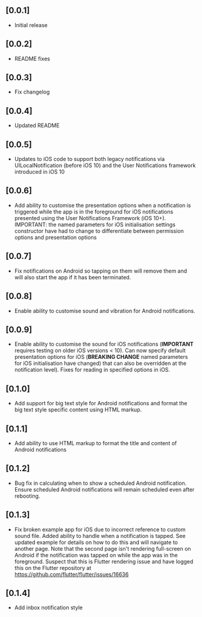 ## [0.0.1]

*  Initial release

## [0.0.2]

* README fixes

## [0.0.3]

* Fix changelog


## [0.0.4]

* Updated README

## [0.0.5]

* Updates to iOS code to support both legacy notifications via UILocalNotification (before iOS 10) and the User Notifications framework introduced in iOS 10

## [0.0.6]

* Add ability to customise the presentation options when a notification is triggered while the app is in the foreground for iOS notifications presented using the User Notifications Framework (iOS 10+). IMPORTANT: the named parameters for iOS initialisation settings constructor have had to change to differentiate between permission options and presentation options

## [0.0.7]

* Fix notifications on Android so tapping on them will remove them and will also start the app if it has been terminated.

## [0.0.8]

* Enable ability to customise sound and vibration for Android notifications.

## [0.0.9]

* Enable ability to customise the sound for iOS notifications (**IMPORTANT** requires testing on older iOS versions < 10). Can now specify default presentation options for iOS (**BREAKING CHANGE** named parameters for iOS initialisation have changed) that can also be overridden at the notification level). Fixes for reading in specified options in iOS.

## [0.1.0]

* Add support for big text style for Android notifications and format the big text style specific content using HTML markup.

## [0.1.1]

* Add ability to use HTML markup to format the title and content of Android notifications


## [0.1.2]

* Bug fix in calculating when to show a scheduled Android notification. Ensure scheduled Android notifications will remain scheduled even after rebooting.

## [0.1.3]
* Fix broken example app for iOS due to incorrect reference to custom sound file. Added ability to handle when a notification is tapped. See updated example for details on how to do this and will navigate to another page. Note that the second page isn't rendering full-screen on Android if the notification was tapped on while the app was in the foreground. Suspect that this is Flutter rendering issue and have logged this on the Flutter repository at https://github.com/flutter/flutter/issues/16636

## [0.1.4]
* Add inbox notification style